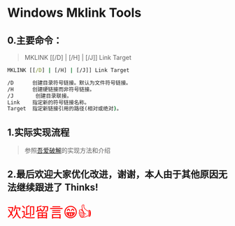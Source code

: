 # Windows Mklink Tools

## 0.主要命令：
> MKLINK [[/D] | [/H] | [/J]] Link Target


```cmd
MKLINK [[/D] | [/H] | [/J]] Link Target

/D      创建目录符号链接。默认为文件符号链接。
/H      创建硬链接而非符号链接。
/J       创建目录联接。
Link    指定新的符号链接名称。
Target  指定新链接引用的路径(相对或绝对)。
```

## 1.实际实现流程
> 参照[吾爱破解](https://www.52pojie.cn/thread-1614481-1-1.html)的实现方法和介绍

## 2.最后欢迎大家优化改进，谢谢，本人由于其他原因无法继续跟进了 Thinks!
<font size=6 color=red> 欢迎留言😁👍 </font>


